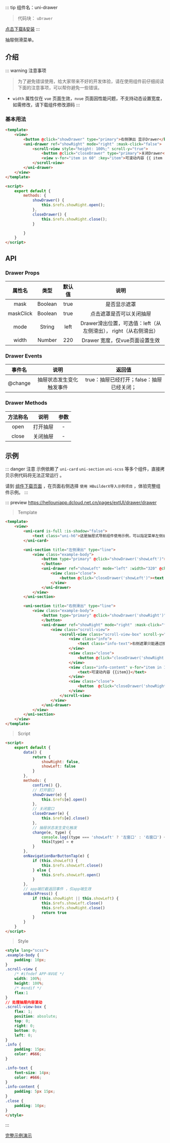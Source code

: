 
::: tip 组件名：uni-drawer
> 代码块： `uDrawer`

[点击下载&安装](https://ext.dcloud.net.cn/plugin?name=uni-drawer)
:::

抽屉侧滑菜单。


## 介绍
::: warning 注意事项
> 为了避免错误使用，给大家带来不好的开发体验，请在使用组件前仔细阅读下面的注意事项，可以帮你避免一些错误。
- `width` 属性仅在 `vue` 页面生效，`nvue` 页面因性能问题，不支持动态设置宽度，如需修改，请下载组件修改源码
:::
### 基本用法

```html
<template>
	<view>
		<button @click="showDrawer" type="primary">右侧弹出 显示Drawer</button>
		<uni-drawer ref="showRight" mode="right" :mask-click="false">
			<scroll-view style="height: 100%;" scroll-y="true">
				<button @click="closeDrawer" type="primary">关闭Drawer</button>
				<view v-for="item in 60" :key="item">可滚动内容 {{ item }}</view>
			</scroll-view>
		</uni-drawer>
	</view>
</template>

<script>
	export default {
		methods: {
			showDrawer() {
				this.$refs.showRight.open();
			},
			closeDrawer() {
				this.$refs.showRight.close();
			}

		}
	}
</script>
```

## API

### Drawer Props

|属性名|类型|默认值|说明|
|:-:|:-:|:-:|:-:|
|mask|Boolean|true|是否显示遮罩|
|maskClick|Boolean|true	|点击遮罩是否可以关闭抽屉|
|mode|String|left|Drawer滑出位置，可选值：left（从左侧滑出）， right（从右侧滑出）|
|width|Number|220|Drawer 宽度，仅vue页面设置生效|


### Drawer Events

|事件名|说明|返回值|
|:-:|:-:|:-:	|
|@change|抽屉状态发生变化触发事件|true：抽屉已经打开；false：抽屉已经关闭；	|

### Drawer Methods

|方法称名	|说明|参数|
|:-:|:-:|:-:|
|open|打开抽屉	|-|
|close	|关闭抽屉	|-|


## 示例
::: danger 注意
示例依赖了 `uni-card` `uni-section` `uni-scss` 等多个组件，直接拷贝示例代码将无法正常运行 。

请到 [组件下载页面](https://ext.dcloud.net.cn/plugin?name=uni-drawer) ，在页面右侧选择 `使用 HBuilderX导入示例项目` ，体验完整组件示例。
:::

::: preview https://hellouniapp.dcloud.net.cn/pages/extUI/drawer/drawer
> Template
``` html
<template>
	<view>
		<uni-card is-full :is-shadow="false">
			<text class="uni-h6">这是抽屉式导航组件使用示例，可以指定菜单左侧或者右侧弹出（仅初始化生效），组件内部可以放置任何内容。点击页面按钮即可显示导航菜单。</text>
		</uni-card>

		<uni-section title="左侧滑出" type="line">
			<view class="example-body">
				<button type="primary" @click="showDrawer('showLeft')"><text class="word-btn-white">显示Drawer</text>
				</button>
				<uni-drawer ref="showLeft" mode="left" :width="320" @change="change($event,'showLeft')">
					<view class="close">
						<button @click="closeDrawer('showLeft')"><text class="word-btn-white">关闭Drawer</text></button>
					</view>
				</uni-drawer>
			</view>
		</uni-section>

		<uni-section title="右侧滑出" type="line">
			<view class="example-body">
				<button type="primary" @click="showDrawer('showRight')"><text class="word-btn-white">显示Drawer</text>
				</button>
				<uni-drawer ref="showRight" mode="right" :mask-click="false" @change="change($event,'showRight')">
					<view class="scroll-view">
						<scroll-view class="scroll-view-box" scroll-y="true">
							<view class="info">
								<text class="info-text">右侧遮罩只能通过按钮关闭，不能通过点击遮罩关闭</text>
							</view>
							<view class="close">
								<button @click="closeDrawer('showRight')"><text class="word-btn-white">关闭Drawer</text></button>
							</view>
							<view class="info-content" v-for="item in 100" :key="item">
								<text>可滚动内容 {{item}}</text>
							</view>
							<view class="close">
								<button  @click="closeDrawer('showRight')"><text class="word-btn-white">关闭Drawer</text></button>
							</view>
						</scroll-view>
					</view>
				</uni-drawer>
			</view>
		</uni-section>
	</view>
</template>
``` 
> Script
``` html
<script>
	export default {
		data() {
			return {
				showRight: false,
				showLeft: false
			}
		},
		methods: {
			confirm() {},
			// 打开窗口
			showDrawer(e) {
				this.$refs[e].open()
			},
			// 关闭窗口
			closeDrawer(e) {
				this.$refs[e].close()
			},
			// 抽屉状态发生变化触发
			change(e, type) {
				console.log((type === 'showLeft' ? '左窗口' : '右窗口') + (e ? '打开' : '关闭'));
				this[type] = e
			}
		},
		onNavigationBarButtonTap(e) {
			if (this.showLeft) {
				this.$refs.showLeft.close()
			} else {
				this.$refs.showLeft.open()
			}
		},
		// app端拦截返回事件 ，仅app端生效
		onBackPress() {
			if (this.showRight || this.showLeft) {
				this.$refs.showLeft.close()
				this.$refs.showRight.close()
				return true
			}
		}
	}
</script>

``` 
> Style
``` html
<style lang="scss">
.example-body {
	padding: 10px;
}
.scroll-view {
	/* #ifndef APP-NVUE */
	width: 100%;
	height: 100%;
	/* #endif */
	flex:1
}
// 处理抽屉内容滚动
.scroll-view-box {
	flex: 1;
	position: absolute;
	top: 0;
	right: 0;
	bottom: 0;
	left: 0;
}
.info {
	padding: 15px;
	color: #666;
}

.info-text {
	font-size: 14px;
	color: #666;
}
.info-content {
	padding: 5px 15px;
}
.close {
	padding: 10px;
}
</style>

```
:::

[完整示例演示](https://hellouniapp.dcloud.net.cn/pages/extUI/drawer/drawer)